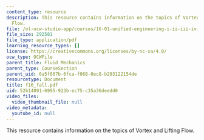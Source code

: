 ```yaml
---
content_type: resource
description: This resource contains information on the topics of Vortex and Lifting
  Flow.
file: /ol-ocw-studio-app/courses/16-01-unified-engineering-i-ii-iii-iv-fall-2005-spring-2006/52b148916995923bec75c35a36deedd0_f16_fall.pdf
file_size: 292581
file_type: application/pdf
learning_resource_types: []
license: https://creativecommons.org/licenses/by-nc-sa/4.0/
ocw_type: OCWFile
parent_title: Fluid Mechanics
parent_type: CourseSection
parent_uid: 6a5f667b-6fca-f068-0ec8-b203122154de
resourcetype: Document
title: f16_fall.pdf
uid: 52b14891-6995-923b-ec75-c35a36deedd0
video_files:
  video_thumbnail_file: null
video_metadata:
  youtube_id: null
---
```

This resource contains information on the topics of Vortex and Lifting Flow.